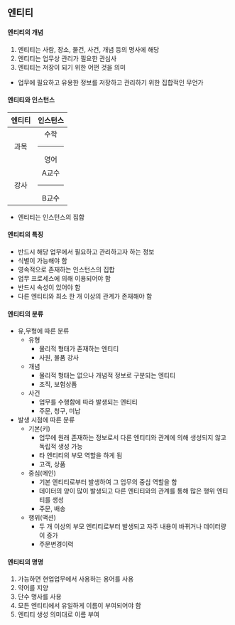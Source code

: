 ## 엔티티

#### 엔티티의 개념

1. 엔티티는 사람, 장소, 물건, 사건, 개념 등의 명사에 해당
2. 엔티티는 업무상 관리가 필요한 관심사
3. 엔티티는 저장이 되기 위한 어떤 것을 의미

- 업무에 필요하고 유용한 정보를 저장하고 관리하기 위한 집합적인 무언가

#### 엔티티와 인스턴스

| 엔티티 |     인스턴스     |
|:---:|:------------:|
| 과목  |  수학 <hr/>영어  |
| 강사  | A교수 <hr/>B교수 |

- 엔티티는 인스턴스의 집합

#### 엔티티의 특징
- 반드시 해당 업무에서 필요하고 관리하고자 하는 정보
- 식별이 가능해야 함
- 영속적으로 존재하는 인스턴스의 집합
- 업무 프로세스에 의해 이용되어야 함
- 반드시 속성이 있어야 함
- 다른 엔티티와 최소 한 개 이상의 관계가 존재해야 함

#### 엔티티의 분류
- 유,무형에 따른 분류
  - 유형
    - 물리적 형태가 존재하는 엔티티
    - 사원, 물품 강사
  - 개념
    - 물리적 형태는 없으나 개념적 정보로 구분되는 엔티티
    - 조직, 보험상품
  - 사건
    - 업무를 수행함에 따라 발생되는 엔티티
    - 주문, 청구, 미납
- 발생 시점에 따른 분류
  - 기본(키)
    - 업무에 원래 존재하는 정보로서 다른 엔티티와 관계에 의해 생성되지 않고 독립적 생성 가능
    - 타 엔티티의 부모 역할을 하게 됨
    - 고객, 상품
  - 중심(메인)
    - 기본 엔티티로부터 발생하여 그 업무의 중심 역할을 함
    - 데이터의 양이 많이 발생되고 다른 엔티티와의 관계를 통해 많은 행위 엔티티를 생성
    - 주문, 배송
  - 행위(액션)
    - 두 개 이상의 부모 엔티티로부터 발생되고 자주 내용이 바뀌거나 데이터량이 증가
    - 주문변경이력

#### 엔티티의 명명
1. 가능하면 현업업무에서 사용하는 용어를 사용
2. 약어를 지양
3. 단수 명사를 사용
4. 모든 엔티티에서 유일하게 이름이 부여되어야 함
5. 엔티티 생성 의미대로 이름 부여